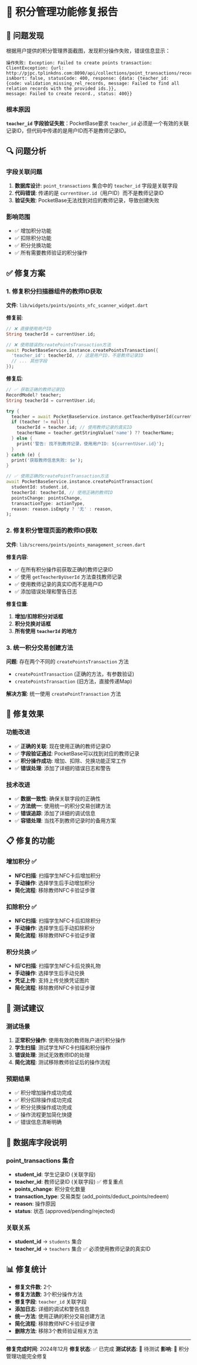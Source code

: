 # 🔧 积分管理功能修复报告

## 🎯 问题发现

根据用户提供的积分管理界面截图，发现积分操作失败，错误信息显示：

```
操作失败: Exception: Failed to create points transaction:
ClientException: {url: http://pjpc.tplinkdns.com:8090/api/collections/point_transactions/records, 
isAbort: false, statusCode: 400, response: {data: {teacher_id: 
{code: validation_missing_rel_records, message: Failed to find all relation records with the provided ids.}}, 
message: Failed to create record., status: 400}}
```

### 根本原因
**`teacher_id` 字段验证失败**：PocketBase要求 `teacher_id` 必须是一个有效的关联记录ID，但代码中传递的是用户ID而不是教师记录ID。

## 🔍 问题分析

### 字段关联问题
1. **数据库设计**: `point_transactions` 集合中的 `teacher_id` 字段是关联字段
2. **代码错误**: 传递的是 `currentUser.id`（用户ID）而不是教师记录ID
3. **验证失败**: PocketBase无法找到对应的教师记录，导致创建失败

### 影响范围
- ✅ 增加积分功能
- ✅ 扣除积分功能  
- ✅ 积分兑换功能
- ✅ 所有需要教师验证的积分操作

## ✅ 修复方案

### 1. 修复积分扫描器组件的教师ID获取

**文件**: `lib/widgets/points/points_nfc_scanner_widget.dart`

**修复前**:
```dart
// ❌ 直接使用用户ID
String teacherId = currentUser.id;

// ❌ 使用错误的createPointsTransaction方法
await PocketBaseService.instance.createPointsTransaction({
  'teacher_id': teacherId, // 这是用户ID，不是教师记录ID
  // ... 其他字段
});
```

**修复后**:
```dart
// ✅ 获取正确的教师记录ID
RecordModel? teacher;
String teacherId = currentUser.id;

try {
  teacher = await PocketBaseService.instance.getTeacherByUserId(currentUser.id);
  if (teacher != null) {
    teacherId = teacher.id; // 使用教师记录的真实ID
    teacherName = teacher.getStringValue('name') ?? teacherName;
  } else {
    print('警告: 找不到教师记录，使用用户ID: ${currentUser.id}');
  }
} catch (e) {
  print('获取教师信息失败: $e');
}

// ✅ 使用正确的createPointTransaction方法
await PocketBaseService.instance.createPointTransaction(
  studentId: student.id,
  teacherId: teacherId, // 使用正确的教师ID
  pointsChange: pointsChange,
  transactionType: actionType,
  reason: reason.isEmpty ? '无' : reason,
);
```

### 2. 修复积分管理页面的教师ID获取

**文件**: `lib/screens/points/points_management_screen.dart`

**修复内容**:
- ✅ 在所有积分操作前获取正确的教师记录ID
- ✅ 使用 `getTeacherByUserId` 方法查找教师记录
- ✅ 使用教师记录的真实ID而不是用户ID
- ✅ 添加错误处理和警告日志

**修复位置**:
1. **增加/扣除积分对话框**
2. **积分兑换对话框**
3. **所有使用 `teacherId` 的地方**

### 3. 统一积分交易创建方法

**问题**: 存在两个不同的 `createPointsTransaction` 方法
- `createPointTransaction` (正确的方法，有参数验证)
- `createPointsTransaction` (旧方法，直接传递Map)

**解决方案**: 统一使用 `createPointTransaction` 方法

## 🚀 修复效果

### 功能改进
- ✅ **正确的关联**: 现在使用正确的教师记录ID
- ✅ **字段验证通过**: PocketBase可以找到对应的教师记录
- ✅ **积分操作成功**: 增加、扣除、兑换功能正常工作
- ✅ **错误处理**: 添加了详细的错误日志和警告

### 技术改进
- ✅ **数据一致性**: 确保关联字段的正确性
- ✅ **方法统一**: 使用统一的积分交易创建方法
- ✅ **错误追踪**: 添加了详细的调试信息
- ✅ **容错处理**: 当找不到教师记录时的备用方案

## 📋 修复的功能

### 增加积分 ✅
- **NFC扫描**: 扫描学生NFC卡后增加积分
- **手动操作**: 选择学生后手动增加积分
- **简化流程**: 移除教师NFC卡验证步骤

### 扣除积分 ✅
- **NFC扫描**: 扫描学生NFC卡后扣除积分
- **手动操作**: 选择学生后手动扣除积分
- **简化流程**: 移除教师NFC卡验证步骤

### 积分兑换 ✅
- **NFC扫描**: 扫描学生NFC卡后兑换礼物
- **手动操作**: 选择学生后手动兑换
- **凭证上传**: 支持上传兑换凭证图片
- **简化流程**: 移除教师NFC卡验证步骤

## 🧪 测试建议

### 测试场景
1. **正常积分操作**: 使用有效的教师账户进行积分操作
2. **学生扫描**: 测试学生NFC卡扫描和积分操作
3. **错误处理**: 测试无效教师ID的处理
4. **简化流程**: 测试移除教师验证后的操作流程

### 预期结果
- ✅ 积分增加操作成功完成
- ✅ 积分扣除操作成功完成
- ✅ 积分兑换操作成功完成
- ✅ 操作流程更加简化快捷
- ✅ 错误信息清晰明确

## 🔄 数据库字段说明

### point_transactions 集合
- **student_id**: 学生记录ID (关联字段)
- **teacher_id**: 教师记录ID (关联字段) ✅ 修复重点
- **points_change**: 积分变化数量
- **transaction_type**: 交易类型 (add_points/deduct_points/redeem)
- **reason**: 操作原因
- **status**: 状态 (approved/pending/rejected)

### 关联关系
- **student_id** → `students` 集合
- **teacher_id** → `teachers` 集合 ✅ 必须使用教师记录的真实ID

## 📊 修复统计

- **修复文件数**: 2个
- **修复方法数**: 3个积分操作方法
- **修复字段**: `teacher_id` 关联字段
- **添加日志**: 详细的调试和警告信息
- **统一方法**: 使用正确的积分交易创建方法
- **简化流程**: 移除教师NFC卡验证步骤
- **删除方法**: 移除3个教师验证相关方法

---

**修复完成时间**: 2024年12月
**修复状态**: ✅ 已完成
**测试状态**: 🔄 待测试
**影响**: 🎯 积分管理功能完全修复
